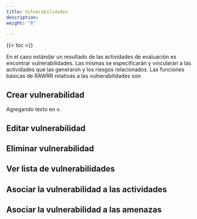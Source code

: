 ```yaml
---
title: Vulnerabilidades
description: 
weight: "6"

---
```

{{< toc >}}

En el caso estándar un resultado de las actividades de evaluación es encontrar vulnerabilidades. Las mismas se especificarán y vincularán a las actividades que las generaron y los riesgos relacionados. Las funciones básicas de RAWRR relativas a las vulnerabilidades son

## Crear vulnerabilidad

Agregando texto en v.

## Editar vulnerabilidad

## Eliminar vulnerabilidad

## Ver lista de vulnerabilidades

## Asociar la vulnerabilidad a las actividades

## Asociar la vulnerabilidad a las amenazas
